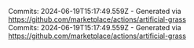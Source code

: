 Commits: 2024-06-19T15:17:49.559Z - Generated via https://github.com/marketplace/actions/artificial-grass
<br>
Commits: 2024-06-19T15:17:49.559Z - Generated via https://github.com/marketplace/actions/artificial-grass
<br>

